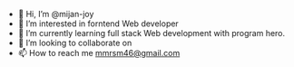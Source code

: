 - 👋 Hi, I’m @mijan-joy
- 👀 I’m interested in forntend Web developer
- 🌱 I’m currently learning full stack Web development with program hero.
- 💞️ I’m looking to collaborate on 
- 📫 How to reach me mmrsm46@gmail.com

<!---
mijan-joy/mijan-joy is a ✨ special ✨ repository because its `README.md` (this file) appears on your GitHub profile.
You can click the Preview link to take a look at your changes.
--->
